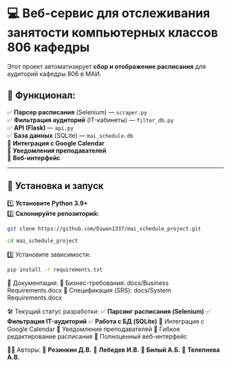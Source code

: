 # 💻 Веб-сервис для отслеживания занятости компьютерных классов 806 кафедры

Этот проект автоматизирует **сбор и отображение расписания** для аудиторий кафедры 806 в МАИ.

## 🚀 Функционал:
✅ **Парсер расписания** (Selenium) — `scraper.py`  
✅ **Фильтрация аудиторий** (IT-кабинеты) — `filter_db.py`  
✅ **API (Flask)** — `api.py`  
✅ **База данных** (SQLite) — `mai_schedule.db`  
🔳 **Интеграция с Google Calendar**  
🔳 **Уведомления преподавателей**  
🔳 **Веб-интерфейс**  

---

## 🔧 Установка и запуск
1️⃣ **Установите Python 3.9+**  
2️⃣ **Склонируйте репозиторий:**
```bash
git clone https://github.com/Diwan1337/mai_schedule_project.git
```
```bash
cd mai_schedule_project
```
3️⃣ Установите зависимости:
```bash
pip install -r requirements.txt
```

📄 Документация:
📂 Бизнес-требования: docs/Business Requirements.docx
📂 Спецификация (SRS): docs/System Requirements.docx

🛠 Текущий статус разработки:
✅ **Парсинг расписания (Selenium)**
✅ **Фильтрация IT-аудиторий**
✅ **Работа с БД (SQLite)**
🔲 Интеграция с Google Calendar
🔲 Уведомления преподавателей
🔲 Гибкое редактирование расписания
🔲 Полноценный веб-интерфейс

👨‍💻 Авторы:
📌 **Резинкин Д.В.**
📌 **Лебедев И.В.**
📌 **Билый А.Б.**
📌 **Телепнева А.В.**


